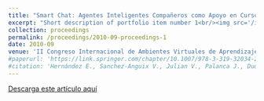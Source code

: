 ```yaml
---
title: "Smart Chat: Agentes Inteligentes Compañeros como Apoyo en Cursos Virtuales "
excerpt: "Short description of portfolio item number 1<br/><img src='/images/500x300.png'>"
collection: proceedings
permalink: /proceedings/2010-09-proceedings-1
date: 2010-09
venue: 'II Congreso Internacional de Ambientes Virtuales de Aprendizaje Adaptativos y Accesibles, CAVA 2010'
#paperurl: 'https://link.springer.com/chapter/10.1007/978-3-319-32034-2_13'
#citation: 'Hernández E., Sanchez-Anguix V., Julian V., Palanca J., Duque N. (2016) Rainfall Prediction: A Deep Learning Approach. In: Martínez-Álvarez F., Troncoso A., Quintián H., Corchado E. (eds) Hybrid Artificial Intelligent Systems. HAIS 2016. Lecture Notes in Computer Science, vol 9648. Springer, Cham. https://doi.org/10.1007/978-3-319-32034-2_13'
---
```



<a href ="https://ejhernandezl.github.io/files/AE01_CAVA2010.pdf" target="_blank">Descarga este artículo aquí</a>
